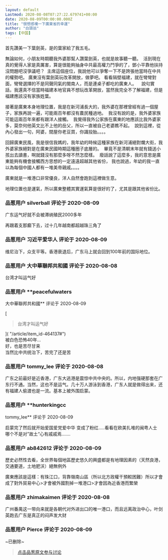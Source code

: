 ```yaml
---
layout: default
Lastmod: 2020-08-08T07:27:22.679741+00:00
date: 2020-08-09T00:00:00.000Z
title: "很想感嘆一下廣東省的幸運"
author: "白頭翁"
tags: [中国]
---
```


首先讚美一下葉劍英，是的葉家給了我五毛。    
  
無論如何，小朋友時期聽我外婆那幫人讚葉劍英，也就是故事聽一聽。  活到現在真的覺得人家是真厲害，算是很能夠抽身中共最高權力鬥爭的了，鄧小平靠他扶持沒問題吧沒爭議吧？  主席這個座位，我說他可以爭奪一下不是誇張他當時在中共的權勢吧。 廣東沒有葉劍英玩改革開放，做夢吧。 看看隔壁福建，就在彎彎對面，彎彎選擇的不是同聲同氣的閩南人，而是連桌子都吃的廣東人。    說句實話，我還真不信當時福建本地官員不想玩改革開放，當然我完全不了解福建，但是福建應該沒有家族姓葉。    
  
接著是廣東本身地理位置，我是在新河浦長大的，我外婆在那裡曾經有過一個屋子，家族再說一遍，可能兩百年都沒有農民種過地。  我沒有說的是，我外婆家族可能這兩百年來都有跟洋人接觸。  我覺得我外公家族在廣東的地應該比我外婆家多，莫奈何他英文比不上他的岳父，所以一直被自己老婆瞧不起。  說到這裡，從內心發出一句，阿婆，間屋你老豆買，你識投胎。。。。    
  
回歸廣東民風，我是很信我媽的，我年幼的時候這種家族在新河浦絕對爛大街，我外婆家族絕對是在廣東民國時期這種圈子底層的。  畢竟不是清朝末年就有錢送小孩出去讀書，啊就錢沒有那麼多呀不然怎麼樣。  廢話說了這麼多，我的意思是廣東能夠有機會接觸西方思想的一定遠遠超越其他省份， 我也說過，年幼的我一直以為每個中國人都有一堆美帝親戚。。。。  
  
廣東就是一堆港口非常優良，洋人自然會跑到這裡做生意。    
  
地理位置也是運氣，所以廣東整體其實運氣算是很好的了，尤其是跟其他省份比。

            
### 品葱用户 **silverball** 评论于 2020-08-09
        
广东运气好就不会被滞纳殖民2000多年  
  
再跟着支那癫下去，过十几年越南都超越珠三角了
        


            
### 品葱用户 **习近平爱华人** 评论于 2020-08-09
        
维尼治下，众支平等。香港衰退后，广东马上就会回到100年前的国际地位。
        


            
### 品葱用户 **大中華聯邦共和國** 评论于 2020-08-08
        
台湾才叫运气好
        


            
### 品葱用户 **peacefulwaters 
大中華聯邦共和國** 评论于 2020-08-09
        
[

> 台湾才叫运气好

]( "/article/item_id-464137#")  
被白色恐怖40年...  
好，也是苦尽甘来  
当然比中共统治下，苦完了还是苦
        


            
### 品葱用户 **tommy_lee** 评论于 2020-08-08
        
广东之前最好是近香港，广东大逃港是震惊中共中央的。所以，内地强硬那套在广东行不通。当然，这也不是运气。几十万人游泳到香港，广东人就是做得出来，还有福建人偷渡也是一流。基本上被外围启蒙。
        


            
### 品葱用户 **hunterkingcc 
tommy_lee** 评论于 2020-08-09
        
启蒙完了然后就开始爱国爱党爱中华 变成了粉红.....看看在欧美扎堆的闽粤人士 哪个不是对”故土“心有戚戚焉.......
        


            
### 品葱用户 **ab842612** 评论于 2020-08-09
        
歷史必然性去看，全世界每個地區歷史悠久的興盛都是有地理因素的（天然良港，交通要道，土地肥沃）絕無例外  
  
廣東應該是這樣：有珠江口，背靠嶺南山區（所以北方政權干預較困難）所以才會成了對外貿易中心>才會被外國割掉一堆港口>才會因為近香港而繁榮
        


            
### 品葱用户 **zhimakaimen** 评论于 2020-08-08
        
广州番禺这一带向来就是各朝代对外进出口的唯一港口，而且远离政治中心，叶剑英跑去广东是真正的闷声发大财
        


            
### 品葱用户 **Pierce** 评论于 2020-08-09
        
~已删除~
        






> [点击品葱原文参与讨论](https://pincong.rocks/article/22671)

